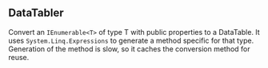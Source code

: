 DataTabler
----------

Convert an `IEnumerable<T>` of type T with public properties to a DataTable. It uses `System.Linq.Expressions` to generate a method specific for that type. Generation of the method is slow, so it caches the conversion method for reuse.
